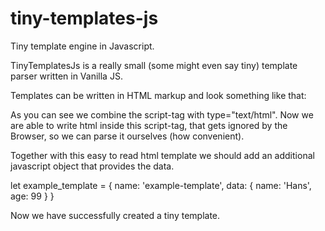 # tiny-templates-js
Tiny template engine in Javascript.

TinyTemplatesJs is a really small (some might even say tiny) template parser written in Vanilla JS.

Templates can be written in HTML markup and look something like that:

 <script type="text/html" id="example-template">
   <div id="example-content"> 
     :if(this.data.age === 99)
       <h1 class="a">Welcome, {{name}}</h1>
       <p class="a">Lorem ipsum</p>
       <form>
         <input type="submit" value="Hello">
       </form>
     :fi
     :if(this.data.name === "Bob")
       <h1 class="b">Welcome, {{name}}</h1>
       <p class="b">Lorem ipsum</p>
     :fi
     :for(let i=0; i<10; ++i)
       <p>I am {{age}} years old!</p>
     :rof
   </div>
 </script>

As you can see we combine the script-tag with type="text/html". Now we are able to write html inside this script-tag,
that gets ignored by the Browser, so we can parse it ourselves (how convenient).

Together with this easy to read html template we should add an additional javascript object that provides the data.

 let example_template = {
   name: 'example-template',
   data: {
     name: 'Hans',
     age: 99
   }
 }

Now we have successfully created a tiny template. 

